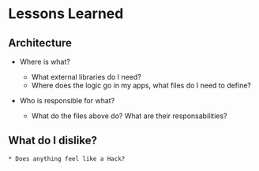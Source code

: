 # Lessons Learned
## Architecture
* Where is what?
	* What external libraries do I need?
	* Where does the logic go in my apps, what files do I need to define?
	
* Who is responsible for what?
	* What do the files above do? What are their responsabilities?
	
## What do I dislike?
	* Does anything feel like a Hack?